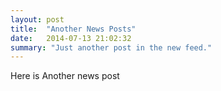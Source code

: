 ```yaml
---
layout: post
title:  "Another News Posts"
date:   2014-07-13 21:02:32
summary: "Just another post in the new feed."
---
```


Here is Another news post

